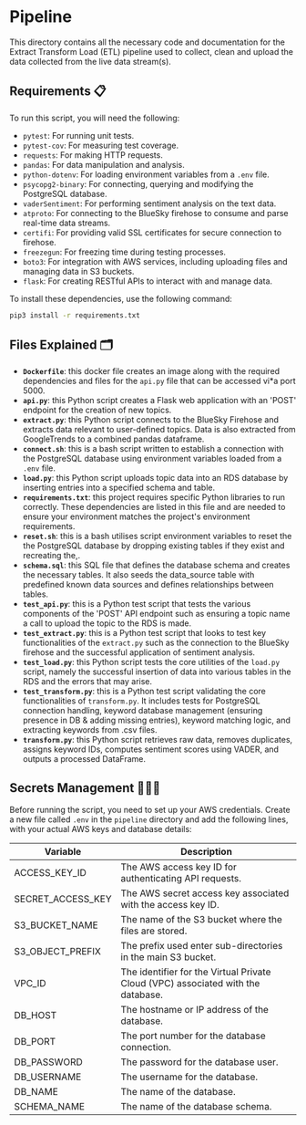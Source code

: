 # Pipeline

This directory contains all the necessary code and documentation for the Extract Transform Load (ETL) pipeline used to collect, clean and upload the data collected from the live data stream(s).

## Requirements 📋

To run this script, you will need the following:
- `pytest`: For running unit tests.
- `pytest-cov`: For measuring test coverage.
- `requests`: For making HTTP requests.
- `pandas`: For data manipulation and analysis.
- `python-dotenv`: For loading environment variables from a `.env` file.
- `psycopg2-binary`: For connecting, querying and modifying the PostgreSQL database.
- `vaderSentiment`: For performing sentiment analysis on the text data.
- `atproto`: For connecting to the BlueSky firehose to consume and parse real-time data streams.
- `certifi`: For providing valid SSL certificates for secure connection to firehose.
- `freezegun`: For freezing time during testing processes.
- `boto3`: For integration with AWS services, including uploading files and managing data in S3 buckets.
- `flask`: For creating RESTful APIs to interact with and manage data.


To install these dependencies, use the following command:

```zsh
pip3 install -r requirements.txt
```

## Files Explained 🗂️
- **`Dockerfile`**: this docker file creates an image along with the required dependencies and files for the `api.py` file that can be accessed vi*a port 5000.
- **`api.py`**: this Python script creates a Flask web application with an 'POST' endpoint for the creation of new topics.
- **`extract.py`**: this Python script connects to the BlueSky Firehose and extracts data relevant to user-defined topics. Data is also extracted from GoogleTrends to a combined pandas dataframe. 
- **`connect.sh`**: this is a bash script written to establish a connection with the PostgreSQL database using environment variables loaded from a `.env` file.
- **`load.py`**: this Python script uploads topic data into an RDS database by inserting entries into a specified schema and table.
- **`requirements.txt`**: this project requires specific Python libraries to run correctly. These dependencies are listed in this file and are needed to ensure your environment matches the project's environment requirements.
- **`reset.sh`**: this is a bash utilises script environment variables to reset the the PostgreSQL database by dropping existing tables if they exist and recreating the,.
- **`schema.sql`**: this SQL file that defines the database schema and creates the necessary tables. It also seeds the data_source table with predefined known data sources and defines relationships between tables.
- **`test_api.py`**: this is a Python test script that tests the various components of the 'POST' API endpoint such as ensuring a topic name a call to upload the topic to the RDS is made.
- **`test_extract.py`**: this is a Python test script that looks to test key functionalities of the `extract.py` such as the connection to the BlueSky firehose and the successful application of sentiment analysis.
- **`test_load.py`**: this Python script tests the core utilities of the `load.py` script, namely the successful insertion of data into various tables in the RDS and the errors that may arise.
- **`test_transform.py`**: this is a Python test script validating the core functionalities of `transform.py`. It includes tests for PostgreSQL connection handling, keyword database management (ensuring presence in DB & adding missing entries), keyword matching logic, and extracting keywords from .csv files. 
- **`transform.py`**: this Python script retrieves raw data, removes duplicates, assigns keyword IDs, computes sentiment scores using VADER, and outputs a processed DataFrame.

## Secrets Management 🕵🏽‍♂️
Before running the script, you need to set up your AWS credentials. Create a new file called `.env` in the `pipeline` directory and add the following lines, with your actual AWS keys and database details:

| Variable         | Description                                      |
|------------------|--------------------------------------------------|
| ACCESS_KEY_ID          | 	The AWS access key ID for authenticating API requests.    |
| SECRET_ACCESS_KEY          | The AWS secret access key associated with the access key ID.  |
| S3_BUCKET_NAME      | The name of the S3 bucket where the files are stored.          |
| S3_OBJECT_PREFIX          | 	The prefix used enter sub-directories in the main S3 bucket.                 |
| VPC_ID           | The identifier for the Virtual Private Cloud (VPC) associated with the database. |
| DB_HOST          | The hostname or IP address of the database.      |
| DB_PORT          | The port number for the database connection.     |
| DB_PASSWORD      | The password for the database user.              |
| DB_USERNAME          | The username for the database.                   |
| DB_NAME          | The name of the database.                        |
| SCHEMA_NAME      | The name of the database schema.                 |
